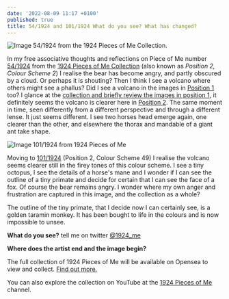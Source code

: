 ```yaml
---
date: '2022-08-09 11:17 +0100'
published: true
title: 54/1924 and 101/1924 What do you see? What has changed?
---
```

![Image 54/1924 from the 1924 Pieces of Me Collection]({{site.baseurl}}/img/S5P2C2.png).

In my free associative thoughts and reflections on Piece of Me number [54/1924](https://opensea.io/assets/ethereum/0x495f947276749ce646f68ac8c248420045cb7b5e/64162533542198579898252916190583583845604629893829087458582975600656971202561 "Image 54/1924") from the [1924 Pieces of Me Collection](www.1924piecesofme.com "Collection on Opensea") (also known as _Position 2, Colour Scheme 2_) I realise the bear has become angry, and partly obscured by a cloud. Or perhaps it is shouting? Then I think I see a volcano where others might see a phallus? Did I see a volcano in the images in [Position 1](https://1924piecesofme.com/2022/08/09/1-1924.html "Blog on Position 1") too? I glance at the [collection and briefly review the images in position 1](https://opensea.io/collection/1924piecesofme?search[sortAscending]=true&search[sortBy]=CREATED_DATE&search[stringTraits][0][name]=Position&search[stringTraits][0][values][0]=1 "Opensea filtered by position 1"), it definitely seems the volcano is clearer here in [Position 2](https://opensea.io/collection/1924piecesofme?search[sortAscending]=true&search[sortBy]=UNIT_PRICE&search[stringTraits][0][name]=Position&search[stringTraits][0][values][0]=2 "Opensea Collection filtered by Position 2"). The same moment in time, seen differently from a different perspective and through a different lense. It just seems different.
I see two horses head emerge again, one clearer than the other, and elsewhere the thorax and mandable of a giant ant take shape.

![Image 101/1924 from 1924 Pieces of Me]({{site.baseurl}}/img/S5P1VM1.png)

Moving to [101/1924](https://opensea.io/assets/ethereum/0x495f947276749ce646f68ac8c248420045cb7b5e/64162533542198579898252916190583583845604629893829087458582975652334017708033 "Image 101/1924 on Opensea") (Position 2, Colour Scheme 49) I realise the volcano seems clearer still in the firey tones of this colour scheme. I see a tiny octopus, I see the details of a horse's mane and I wonder if I can see the outline of a tiny primate and decide for certain that I can see the face of a fox. Of course the bear remains angry. I wonder where my own anger and frustration are captured in this image, and the collection as a whole? 

The outline of the tiny primate, that I decide now I can certainly see, is a golden taramin monkey. It has been bought to life in the colours and is now impossible to unsee.

**What do you see?** tell me on twitter [@1924_me](https://twitter.com/1924_me "Twitter for 1924 Pieces of Me")

**Where does the artist end and the image begin?**

The full collection of 1924 Pieces of Me will be available on Opensea to view and collect. [Find out more.](https://opensea.io/collection/1924piecesofme "Link to 1924 Pieces of Me collection on Opensea")

You can also explore the collection on YouTube at the [1924 Pieces of Me](https://www.youtube.com/channel/UCN0AC9XH3ED7TQBigOZYxrQ "Link to YouTube channel") channel.


